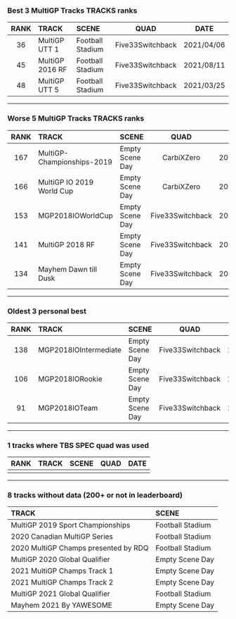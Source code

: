 ### Best 3 MultiGP Tracks TRACKS ranks
|RANK|TRACK|SCENE|QUAD|DATE|
|:---:|:---|:---|:---:|:---:|
|36|MultiGP UTT 1|Football Stadium|Five33Switchback|2021/04/06|
|45|MultiGP 2016 RF|Football Stadium|Five33Switchback|2021/08/11|
|48|MultiGP UTT 5|Football Stadium|Five33Switchback|2021/03/25|
---
### Worse 5 MultiGP Tracks TRACKS ranks
|RANK|TRACK|SCENE|QUAD|DATE|
|:---:|:---|:---|:---:|:---:|
|167|MultiGP-Championships-2019|Empty Scene Day|CarbiXZero|2021/01/20|
|166|MultiGP IO 2019 World Cup|Empty Scene Day|CarbiXZero|2021/01/20|
|153|MGP2018IOWorldCup|Empty Scene Day|Five33Switchback|2021/01/11|
|141|MultiGP 2018 RF|Empty Scene Day|Five33Switchback|2021/08/11|
|134|Mayhem Dawn till Dusk|Empty Scene Day|Five33Switchback|2021/05/31|
---
### Oldest 3 personal best
|RANK|TRACK|SCENE|QUAD|DATE|
|:---:|:---|:---|:---:|:---:|
|138|MGP2018IOIntermediate|Empty Scene Day|Five33Switchback|2021/01/11|
|106|MGP2018IORookie|Empty Scene Day|Five33Switchback|2021/01/11|
|91|MGP2018IOTeam|Empty Scene Day|Five33Switchback|2021/01/11|
---
### 1 tracks where TBS SPEC quad was used
|RANK|TRACK|SCENE|QUAD|DATE|
|:---:|:---|:---|:---:|:---:|
||||||
---
### 8 tracks without data (200+ or not in leaderboard)
|TRACK|SCENE|
|:---|:---|
|MultiGP 2019 Sport Championships|Football Stadium|
|2020 Canadian MultiGP Series|Football Stadium|
|2020 MultiGP Champs presented by RDQ|Football Stadium|
|MultiGP 2020 Global Qualifier|Empty Scene Day|
|2021 MultiGP Champs Track 1|Empty Scene Day|
|2021 MultiGP Champs Track 2|Empty Scene Day|
|MultiGP 2021 Global Qualifier|Football Stadium|
|Mayhem 2021 By YAWESOME|Empty Scene Day|
